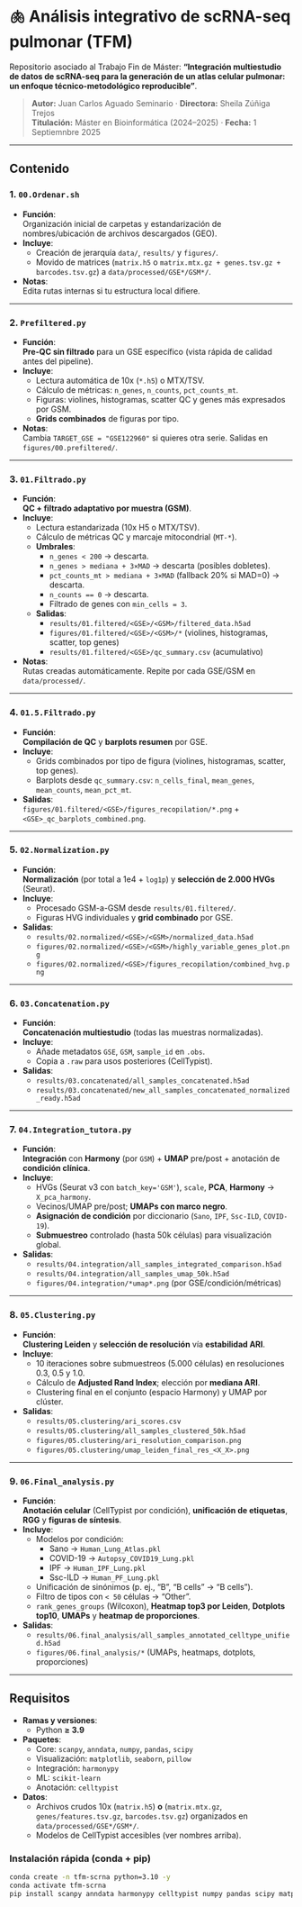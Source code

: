 # 🫁 Análisis integrativo de scRNA-seq pulmonar (TFM)

Repositorio asociado al Trabajo Fin de Máster: **“Integración multiestudio de datos de scRNA-seq para la generación de un atlas celular pulmonar: un enfoque técnico-metodológico reproducible”**.

> **Autor:** Juan Carlos Aguado Seminario · **Directora:** Sheila Zúñiga Trejos  
> **Titulación:** Máster en Bioinformática (2024–2025) · **Fecha:** 1 Septiemnbre 2025

---

## Contenido

### 1. `00.Ordenar.sh`
- **Función**:  
  Organización inicial de carpetas y estandarización de nombres/ubicación de archivos descargados (GEO).
- **Incluye**:
  - Creación de jerarquía `data/`, `results/` y `figures/`.
  - Movido de matrices (`matrix.h5` o `matrix.mtx.gz + genes.tsv.gz + barcodes.tsv.gz`) a `data/processed/GSE*/GSM*/`.
- **Notas**:  
  Edita rutas internas si tu estructura local difiere.

---

### 2. `Prefiltered.py`
- **Función**:  
  **Pre-QC sin filtrado** para un GSE específico (vista rápida de calidad antes del pipeline).
- **Incluye**:
  - Lectura automática de 10x (`*.h5`) o MTX/TSV.
  - Cálculo de métricas: `n_genes`, `n_counts`, `pct_counts_mt`.
  - Figuras: violines, histogramas, scatter QC y genes más expresados por GSM.
  - **Grids combinados** de figuras por tipo.
- **Notas**:  
  Cambia `TARGET_GSE = "GSE122960"` si quieres otra serie. Salidas en `figures/00.prefiltered/`.

---

### 3. `01.Filtrado.py`
- **Función**:  
  **QC + filtrado adaptativo por muestra (GSM)**.
- **Incluye**:
  - Lectura estandarizada (10x H5 o MTX/TSV).
  - Cálculo de métricas QC y marcaje mitocondrial (`MT-*`).
  - **Umbrales**:
    - `n_genes < 200` → descarta.
    - `n_genes > mediana + 3×MAD` → descarta (posibles dobletes).
    - `pct_counts_mt > mediana + 3×MAD` (fallback 20% si MAD=0) → descarta.
    - `n_counts == 0` → descarta.
    - Filtrado de genes con `min_cells = 3`.
  - **Salidas**:
    - `results/01.filtered/<GSE>/<GSM>/filtered_data.h5ad`
    - `figures/01.filtered/<GSE>/<GSM>/*` (violines, histogramas, scatter, top genes)
    - `results/01.filtered/<GSE>/qc_summary.csv` (acumulativo)
- **Notas**:  
  Rutas creadas automáticamente. Repite por cada GSE/GSM en `data/processed/`.

---

### 4. `01.5.Filtrado.py`
- **Función**:  
  **Compilación de QC** y **barplots resumen** por GSE.
- **Incluye**:
  - Grids combinados por tipo de figura (violines, histogramas, scatter, top genes).
  - Barplots desde `qc_summary.csv`: `n_cells_final`, `mean_genes`, `mean_counts`, `mean_pct_mt`.
- **Salidas**:  
  `figures/01.filtered/<GSE>/figures_recopilation/*.png` + `<GSE>_qc_barplots_combined.png`.

---

### 5. `02.Normalization.py`
- **Función**:  
  **Normalización** (por total a 1e4 + `log1p`) y **selección de 2.000 HVGs** (Seurat).
- **Incluye**:
  - Procesado GSM-a-GSM desde `results/01.filtered/`.
  - Figuras HVG individuales y **grid combinado** por GSE.
- **Salidas**:
  - `results/02.normalized/<GSE>/<GSM>/normalized_data.h5ad`
  - `figures/02.normalized/<GSE>/<GSM>/highly_variable_genes_plot.png`
  - `figures/02.normalized/<GSE>/figures_recopilation/combined_hvg.png`

---

### 6. `03.Concatenation.py`
- **Función**:  
  **Concatenación multiestudio** (todas las muestras normalizadas).
- **Incluye**:
  - Añade metadatos `GSE`, `GSM`, `sample_id` en `.obs`.
  - Copia a `.raw` para usos posteriores (CellTypist).
- **Salidas**:
  - `results/03.concatenated/all_samples_concatenated.h5ad`
  - `results/03.concatenated/new_all_samples_concatenated_normalized_ready.h5ad`

---

### 7. `04.Integration_tutora.py`
- **Función**:  
  **Integración** con **Harmony** (por `GSM`) + **UMAP** pre/post + anotación de **condición clínica**.
- **Incluye**:
  - HVGs (Seurat v3 con `batch_key='GSM'`), `scale`, **PCA**, **Harmony** → `X_pca_harmony`.
  - Vecinos/UMAP pre/post; **UMAPs con marco negro**.
  - **Asignación de condición** por diccionario (`Sano`, `IPF`, `Ssc-ILD`, `COVID-19`).
  - **Submuestreo** controlado (hasta 50k células) para visualización global.
- **Salidas**:
  - `results/04.integration/all_samples_integrated_comparison.h5ad`
  - `results/04.integration/all_samples_umap_50k.h5ad`
  - `figures/04.integration/*umap*.png` (por GSE/condición/métricas)

---

### 8. `05.Clustering.py`
- **Función**:  
  **Clustering Leiden** y **selección de resolución** vía **estabilidad ARI**.
- **Incluye**:
  - 10 iteraciones sobre submuestreos (5.000 células) en resoluciones 0.3, 0.5 y 1.0.
  - Cálculo de **Adjusted Rand Index**; elección por **mediana ARI**.
  - Clustering final en el conjunto (espacio Harmony) y UMAP por clúster.
- **Salidas**:
  - `results/05.clustering/ari_scores.csv`
  - `results/05.clustering/all_samples_clustered_50k.h5ad`
  - `figures/05.clustering/ari_resolution_comparison.png`
  - `figures/05.clustering/umap_leiden_final_res_<X_X>.png`

---

### 9. `06.Final_analysis.py`
- **Función**:  
  **Anotación celular** (CellTypist por condición), **unificación de etiquetas**, **RGG** y **figuras de síntesis**.
- **Incluye**:
  - Modelos por condición:
    - Sano → `Human_Lung_Atlas.pkl`
    - COVID-19 → `Autopsy_COVID19_Lung.pkl`
    - IPF → `Human_IPF_Lung.pkl`
    - Ssc-ILD → `Human_PF_Lung.pkl`
  - Unificación de sinónimos (p. ej., “B”, “B cells” → “B cells”).
  - Filtro de tipos con `< 50` células → “Other”.
  - `rank_genes_groups` (Wilcoxon), **Heatmap top3 por Leiden**, **Dotplots top10**, **UMAPs** y **heatmap de proporciones**.
- **Salidas**:
  - `results/06.final_analysis/all_samples_annotated_celltype_unified.h5ad`
  - `figures/06.final_analysis/*` (UMAPs, heatmaps, dotplots, proporciones)

---

## Requisitos

- **Ramas y versiones**:
  - Python **≥ 3.9**
- **Paquetes**:
  - Core: `scanpy`, `anndata`, `numpy`, `pandas`, `scipy`
  - Visualización: `matplotlib`, `seaborn`, `pillow`
  - Integración: `harmonypy`
  - ML: `scikit-learn`
  - Anotación: `celltypist`
- **Datos**:
  - Archivos crudos 10x (`matrix.h5`) **o** (`matrix.mtx.gz`, `genes/features.tsv.gz`, `barcodes.tsv.gz`) organizados en `data/processed/GSE*/GSM*/`.
  - Modelos de CellTypist accesibles (ver nombres arriba).

### Instalación rápida (conda + pip)
```bash
conda create -n tfm-scrna python=3.10 -y
conda activate tfm-scrna
pip install scanpy anndata harmonypy celltypist numpy pandas scipy matplotlib seaborn pillow scikit-learn
